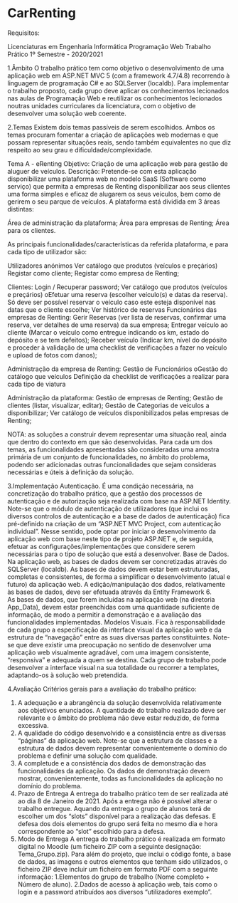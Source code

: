 # CarRenting

Requisitos:

Licenciaturas em Engenharia Informática Programação Web Trabalho Prático 1º Semestre - 2020/2021 

1.Âmbito O trabalho prático tem como objetivo o desenvolvimento de uma aplicação web em ASP.NET MVC 5 (com a framework 4.7/4.8) recorrendo à linguagem de programação C# e ao SQLServer (localdb). Para implementar o trabalho proposto, cada grupo deve aplicar os conhecimentos lecionados nas aulas de Programação  Web  e  reutilizar  os  conhecimentos  lecionados  noutras  unidades  curriculares  da licenciatura, com o objetivo de desenvolver uma solução web coerente. 

2.Temas Existem dois temas passíveis de serem escolhidos. Ambos os temas procuram fomentar a criação de  aplicações  web  modernas  e  que  possam  representar  situações  reais,  sendo  também equivalentes no que diz respeito ao seu grau e dificuldade/complexidade. 

Tema A - eRenting Objetivo: Criação de uma aplicação web para gestão de aluguer de veículos. Descrição: Pretende-se com esta aplicação disponibilizar uma plataforma web no modelo SaaS (Software como serviço) que permita a empresas de Renting disponibilizar aos seus clientes uma forma simples e eficaz de alugarem os seus veículos, bem como de gerirem o seu parque de veículos. A plataforma está dividida em 3 áreas distintas: 

Área de administração da plataforma; 
Área para empresas de Renting; 
Área para os clientes. 

As principais funcionalidades/características da referida plataforma, e para cada tipo de utilizador são: 

Utilizadores anónimos 
Ver catálogo que produtos (veículos e preçários) 
Registar como cliente; 
Registar como empresa de Renting; 

Clientes:
Login / Recuperar password; 
Ver catálogo que produtos (veículos e preçários) oEfetuar uma reserva (escolher veículo(s) e datas da reserva). Só deve ser possível reservar o veículo caso este esteja disponível nas datas que o cliente escolhe; 
Ver histórico de reservas Funcionários das empresas de Renting: 
Gerir Reservas (ver lista de reservas, confirmar uma reserva, ver detalhes de uma reserva) da sua empresa; 
Entregar veículo ao cliente (Marcar o veículo como entregue indicando os km, estado do depósito e se tem defeitos); 
Receber veículo (Indicar km, nível do depósito e proceder à validação de uma checklist de verificações a fazer no veículo e upload de fotos com danos); 

Administração da empresa de Renting: 
Gestão de Funcionários oGestão do catálogo que veículos 
Definição da checklist de verificações a realizar para cada tipo de viatura 

Administração da plataforma: 
Gestão de empresas de Renting; 
Gestão de clientes (listar, visualizar, editar); 
Gestão de Categorias de veículos a disponibilizar; 
Ver catálogo de veículos disponibilizados pelas empresas de Renting;

NOTA: as soluções a construir devem representar uma situação real, ainda que dentro do contexto em que são desenvolvidas. Para cada um dos temas, as funcionalidades apresentadas são consideradas uma amostra primária de um conjunto de funcionalidades, no âmbito do problema, podendo ser adicionadas outras funcionalidades que sejam consideras necessárias e úteis à definição da solução.  

3.Implementação  Autenticação. É uma condição necessária, na concretização do trabalho prático, que a gestão dos processos de autenticação e de autorização seja realizada com base na ASP.NET Identity. Note-se que o módulo de autenticação de utilizadores (que inclui os diversos controlos de autenticação e a base de dados de autenticação) fica pré-definido na criação de um “ASP.NET MVC Project, com autenticação individual”. Nesse sentido, pode optar por iniciar o desenvolvimento da aplicação web com base neste tipo de projeto ASP.NET e, de seguida, efetuar as configurações/implementações que considere serem necessárias para o tipo de solução que está a desenvolver.  Base de Dados. Na aplicação web, as bases de dados devem ser concretizadas através do SQLServer (localdb). As bases de dados devem estar bem estruturadas, completas e consistentes, de forma a simplificar o desenvolvimento (atual e futuro) da aplicação web. A edição/manipulação dos dados, relativamente às bases de dados, deve ser efetuada através da Entity Framework 6.  
As bases de  dados, que forem incluídas  na  aplicação web (na diretoria App_Data), devem  estar preenchidas com uma quantidade suficiente de informação, de modo a permitir a demonstração e a avaliação das funcionalidades implementadas.  Modelos Visuais. Fica à responsabilidade de cada grupo a especificação da interface visual da aplicação web e da estrutura de “navegação” entre as suas diversas partes constituintes. Note-se que deve existir uma preocupação no sentido de desenvolver uma aplicação web visualmente agradável, com uma imagem consistente, “responsiva” e adequada a quem se destina. Cada grupo de trabalho pode desenvolver a interface visual na sua totalidade ou recorrer a templates, adaptando-os à solução web pretendida.  

4.Avaliação  Critérios gerais para a avaliação do trabalho prático:  
  1. A adequação e a abrangência da solução desenvolvida relativamente aos objetivos enunciados. A quantidade do trabalho realizado deve ser relevante e o âmbito do problema não deve estar reduzido, de forma excessiva.  
  2. A qualidade do código desenvolvido e a consistência entre as diversas “páginas” da aplicação web. Note-se que a estrutura de classes e a estrutura de dados devem representar convenientemente o domínio do problema e definir uma solução com qualidade. 
  3. A completude e a consistência dos dados de demonstração das funcionalidades da aplicação. Os dados  de  demonstração  devem  mostrar,  convenientemente,  todas  as  funcionalidades  da aplicação no domínio do problema. 
  4. Prazo de Entrega A entrega do trabalho prático tem de ser realizada até ao dia 8 de Janeiro de 2021. Após a entrega não é possível alterar o trabalho entregue. Aquando da entrega o grupo de alunos terá de escolher um dos “slots” disponível para a realização das defesas. E defesa dos dois elementos do grupo será feita no mesmo dia e hora correspondente ao “slot” escolhido para a defesa.  
  5. Modo de Entrega  A entrega do trabalho prático é realizada em formato digital no Moodle (um ficheiro ZIP com a seguinte designação: Tema_Grupo.zip).  Para além do projeto, que inclui o código fonte, a base de dados, as imagens e outros elementos que tenham sido utilizados, o ficheiro ZIP deve incluir um ficheiro em formato PDF com a seguinte informação:  1.Elementos do grupo de trabalho (Nome completo + Número de aluno).  2.Dados de acesso à aplicação web, tais como o login e a password atribuídos aos diversos “utilizadores exemplo”. 
